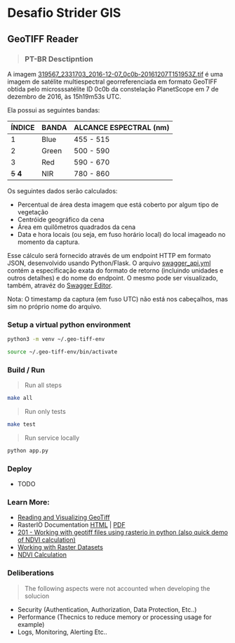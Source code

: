 # Desafio Strider GIS
## GeoTIFF Reader

> ### PT-BR Desctipntion
A imagem [319567_2331703_2016-12-07_0c0b-20161207T151953Z.tif](images/319567_2331703_2016-12-07_0c0b-20161207T151953Z.tif) é uma imagem de 
satélite multiespectral georreferenciada em formato GeoTIFF obtida pelo 
microsssatélite ID 0c0b da constelação PlanetScope em 7 de dezembro de 2016, às 15h19m53s UTC.

Ela possui as seguintes bandas:

ÍNDICE | BANDA | ALCANCE ESPECTRAL (nm)
------ | ----- | -----------------------
1 | Blue | 455 - 515
2 | Green | 500 - 590
3 | Red | 590 - 670
~~5~~ **4** | NIR | 780 - 860

Os seguintes dados serão calculados: 

- Percentual de área desta imagem que está coberto por algum tipo de vegetação
- Centróide geográfico da cena
- Área em quilômetros quadrados da cena
- Data e hora locais (ou seja, em fuso horário local) do local imageado 
  no momento da captura.

Esse cálculo será fornecido através de um endpoint HTTP em formato JSON, desenvolvido usando Python/Flask.
O arquivo [swagger_api.yml](swagger_api.yml) contém a especificação exata do formato de retorno
(incluindo unidades e outros detalhes) e do nome do endpoint. O mesmo pode ser visualizado, também, atravéz do [Swagger Editor](https://editor.swagger.io/).

Nota: O timestamp da captura (em fuso UTC) não está nos cabeçalhos, mas sim no 
próprio nome do arquivo.

### Setup a virtual python environment
```bash
python3 -m venv ~/.geo-tiff-env
```
```bash
source ~/.geo-tiff-env/bin/activate
```

### Build / Run
> Run all steps
```bash
make all
```
> Run only tests
```bash
make test
```
> Run service locally
```bash
python app.py
```

### Deploy
- TODO

### Learn More:
- [Reading and Visualizing GeoTiff](https://towardsdatascience.com/reading-and-visualizing-geotiff-images-with-python-8dcca7a74510)
- RasterIO Documentation [HTML](https://rasterio.readthedocs.io/en/latest/index.html) | [PDF](https://rasterio.readthedocs.io/_/downloads/en/stable/pdf/)
- [201 - Working with geotiff files using rasterio in python (also quick demo of NDVI calculation)](https://www.youtube.com/watch?v=ieyODuIjXp4)
- [Working with Raster Datasets](https://geohackweek.github.io/raster/04-workingwithrasters/)
- [NDVI Calculation](https://developers.planet.com/tutorials/calculate-ndvi/)

### Deliberations
> The following aspects were not accounted when developing the solucion
* Security (Authentication, Authorization, Data Protection, Etc..)
* Performance (Thecnics to reduce memory or processing usage for example)
* Logs, Monitoring, Alerting Etc..